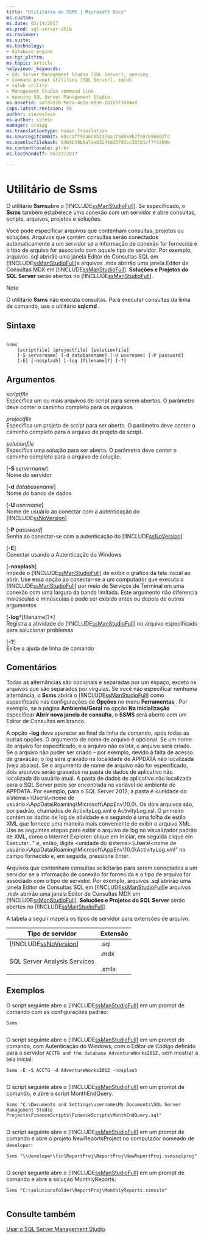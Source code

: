 ```yaml
---
title: "Utilitário de SSMS | Microsoft Docs"
ms.custom: 
ms.date: 03/14/2017
ms.prod: sql-server-2016
ms.reviewer: 
ms.suite: 
ms.technology:
- database-engine
ms.tgt_pltfrm: 
ms.topic: article
helpviewer_keywords:
- SQL Server Management Studio [SQL Server], opening
- command prompt utilities [SQL Server], sqlwb
- sqlwb utility
- Management Studio command line
- opening SQL Server Management Studio
ms.assetid: aafda520-9e2a-4e1e-b936-1b165f1684e8
caps.latest.revision: 50
author: stevestein
ms.author: sstein
manager: craigg
ms.translationtype: Human Translation
ms.sourcegitcommit: 6dccaff93a6c8b2374a1fad069b2f597898802fc
ms.openlocfilehash: 84b9b39b9a7ae03244dd3703cc303d1cf7f4380b
ms.contentlocale: pt-br
ms.lasthandoff: 06/23/2017

---
```

# <a name="ssms-utility"></a>Utilitário de Ssms
  O utilitário **Ssms**abre o [!INCLUDE[ssManStudioFull](../includes/ssmanstudiofull-md.md)]. Se especificado, o **Ssms** também estabelece uma conexão com um servidor e abre consultas, scripts, arquivos, projetos e soluções.  
  
 Você pode especificar arquivos que contenham consultas, projetos ou soluções. Arquivos que contêm consultas serão conectados automaticamente a um servidor se a informação de conexão for fornecida e o tipo de arquivo for associado com aquele tipo de servidor. Por exemplo, arquivos .sql abrirão uma janela Editor de Consultas SQL em [!INCLUDE[ssManStudioFull](../includes/ssmanstudiofull-md.md)]e arquivos .mdx abrirão uma janela Editor de Consultas MDX em [!INCLUDE[ssManStudioFull](../includes/ssmanstudiofull-md.md)]. **Soluções e Projetos do SQL Server** serão abertos no [!INCLUDE[ssManStudioFull](../includes/ssmanstudiofull-md.md)].  
  
> [!NOTE]  
>  O utilitário **Ssms** não executa consultas. Para executar consultas da linha de comando, use o utilitário **sqlcmd** .  
  
## <a name="syntax"></a>Sintaxe  
  
```  
  
Ssms  
    [scriptfile] [projectfile] [solutionfile]  
    [-S servername] [-d databasename] [-U username] [-P password]   
    [-E] [-nosplash] [-log [filename]?] [-?]  
```  
  
## <a name="arguments"></a>Argumentos  
 *scriptfile*  
 Especifica um ou mais arquivos de script para serem abertos. O parâmetro deve conter o caminho completo para os arquivos.  
  
 *projectfile*  
 Especifica um projeto de script para ser aberto. O parâmetro deve conter o caminho completo para o arquivo de projeto de script.  
  
 *solutionfile*  
 Especifica uma solução para ser aberta. O parâmetro deve conter o caminho completo para o arquivo de solução.  
  
 [**-S** *servername*]  
 Nome do servidor  
  
 [**-d** *databasename*]  
 Nome do banco de dados  
  
 [**-U** *username*]  
 Nome de usuário ao conectar com a autenticação do [!INCLUDE[ssNoVersion](../includes/ssnoversion-md.md)]  
  
 [**-P** *password*]  
 Senha ao conectar-se com a autenticação do [!INCLUDE[ssNoVersion](../includes/ssnoversion-md.md)]  
  
 [**-E**]  
 Conectar usando a Autenticação do Windows  
  
 [**-nosplash**]  
 Impede o [!INCLUDE[ssManStudioFull](../includes/ssmanstudiofull-md.md)] de exibir o gráfico da tela inicial ao abrir. Use essa opção ao conectar-se a um computador que executa o [!INCLUDE[ssManStudioFull](../includes/ssmanstudiofull-md.md)] por meio de Serviços de Terminal em uma conexão com uma largura da banda limitada. Este argumento não diferencia maiúsculas e minúsculas e pode ser exibido antes ou depois de outros argumentos  
  
 [**-log***[filename]?*]  
 Registra a atividade do [!INCLUDE[ssManStudioFull](../includes/ssmanstudiofull-md.md)] no arquivo especificado para solucionar problemas  
  
 [**-?**]  
 Exibe a ajuda de linha de comando  
  
## <a name="remarks"></a>Comentários  
 Todas as alternâncias são opcionais e separadas por um espaço, exceto os arquivos que são separados por vírgulas. Se você não especificar nenhuma alternância, o **Ssms** abrirá o [!INCLUDE[ssManStudioFull](../includes/ssmanstudiofull-md.md)] como especificado nas configurações de **Opções** no menu **Ferramentas** . Por exemplo, se a página **Ambiente/Geral** na opção **Na inicialização** especificar **Abrir nova janela de consulta**, o **SSMS** será aberto com um Editor de Consultas em branco.  
  
 A opção **-log** deve aparecer ao final da linha de comando, após todas as outras opções. O argumento de nome de arquivo é opcional. Se um nome de arquivo for especificado, e o arquivo não existir, o arquivo será criado. Se o arquivo não puder ser criado – por exemplo, devido à falta de acesso de gravação, o log será gravado na localidade de APPDATA não localizada (veja abaixo). Se o argumento de nome de arquivo não for especificado, dois arquivos serão gravados na pasta de dados de aplicativo não localizada do usuário atual. A pasta de dados de aplicativo não localizada para o SQL Server pode ser encontrada na variável de ambiente de APPDATA. Por exemplo, para o SQL Server 2012, a pasta é \<unidade do sistema>:\Users\\<nome de usuário\>\AppData\Roaming\Microsoft\AppEnv\10.0\\. Os dois arquivos são, por padrão, chamados de ActivityLog.xml e ActivityLog.xsl. O primeiro contém os dados de log de atividade e o segundo é uma folha de estilo XML que fornece uma maneira mais conveniente de exibir o arquivo XML. Use as seguintes etapas para exibir o arquivo de log no visualizador padrão de XML, como o Internet Explorer: clique em Iniciar, em seguida clique em Executar…" e, então, digite \<unidade do sistema>:\Users\\<nome de usuário\>\AppData\Roaming\Microsoft\AppEnv\10.0\ActivityLog.xml” no campo fornecido e, em seguida, pressione Enter.  
  
 Arquivos que contenham consultas solicitarão para serem conectados a um servidor se a informação de conexão for fornecida e o tipo de arquivo for associado com o tipo de servidor. Por exemplo, arquivos .sql abrirão uma janela Editor de Consultas SQL em [!INCLUDE[ssManStudioFull](../includes/ssmanstudiofull-md.md)]e arquivos .mdx abrirão uma janela Editor de Consultas MDX em [!INCLUDE[ssManStudioFull](../includes/ssmanstudiofull-md.md)]. **Soluções e Projetos do SQL Server** serão abertos no [!INCLUDE[ssManStudioFull](../includes/ssmanstudiofull-md.md)].  
  
 A tabela a seguir mapeia os tipos de servidor para extensões de arquivo.  
  
|Tipo de servidor|Extensão|  
|-----------------|---------------|  
|[!INCLUDE[ssNoVersion](../includes/ssnoversion-md.md)]|.sql|  
|SQL Server Analysis Services|.mdx<br /><br /> .xmla|  
  
## <a name="examples"></a>Exemplos  
 O script seguinte abre o [!INCLUDE[ssManStudioFull](../includes/ssmanstudiofull-md.md)] em um prompt de comando com as configurações padrão:  
  
```  
Ssms  
  
```  
  
 O script seguinte abre o [!INCLUDE[ssManStudioFull](../includes/ssmanstudiofull-md.md)] em um prompt de comando, com Autenticação do Windows, com o Editor de Código definido para o servidor `ACCTG and the database AdventureWorks2012,` sem mostrar a tela inicial:  
  
```  
Ssms -E -S ACCTG -d AdventureWorks2012 -nosplash  
  
```  
  
 O script seguinte abre o [!INCLUDE[ssManStudioFull](../includes/ssmanstudiofull-md.md)] em um prompt de comando, e abre o script MonthEndQuery.  
  
```  
Ssms "C:\Documents and Settings\username\My Documents\SQL Server Management Studio Projects\FinanceScripts\FinanceScripts\MonthEndQuery.sql"  
  
```  
  
 O script seguinte abre o [!INCLUDE[ssManStudioFull](../includes/ssmanstudiofull-md.md)] em um prompt de comando e abre o projeto NewReportsProject no computador nomeado de `developer`:  
  
```  
Ssms "\\developer\fin\ReportProj\ReportProj\NewReportProj.ssmssqlproj"  
  
```  
  
 O script seguinte abre o [!INCLUDE[ssManStudioFull](../includes/ssmanstudiofull-md.md)] em um prompt de comando e abre a solução MonthlyReports:  
  
```  
Ssms "C:\solutionsfolder\ReportProj\MonthlyReports.ssmssln"  
  
```  
  
## <a name="see-also"></a>Consulte também  
 [Usar o SQL Server Management Studio](http://msdn.microsoft.com/library/f289e978-14ca-46ef-9e61-e1fe5fd593be)  
  
  
